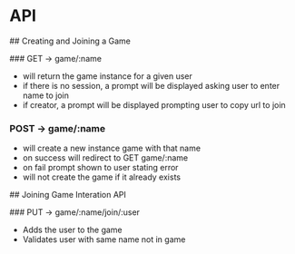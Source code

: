 # API

## Creating and Joining a Game

### GET  -> game/:name

- will return the game instance for a given user
- if there is no session, a prompt will be displayed asking user to enter name to join
- if creator, a prompt will be displayed prompting user to copy url to join

### POST -> game/:name

- will create a new instance game with that name
- on success will redirect to GET game/:name
- on fail prompt shown to user stating error
- will not create the game if it already exists


## Joining Game Interation API

### PUT -> game/:name/join/:user

- Adds the user to the game
- Validates user with same name not in game


